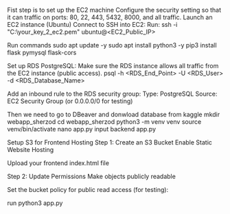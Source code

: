Fist step is to set up the EC2 machine Configure the security setting so that it can traffic on ports: 80, 22, 443, 5432, 8000, and all traffic. Launch an EC2 instance (Ubuntu) Connect to SSH into EC2: Run: ssh -i "C:\your_key_2_ec2.pem" ubuntu@<EC2_Public_IP>

Run commands sudo apt update -y sudo apt install python3 -y pip3 install flask pymysql flask-cors

Set up RDS PostgreSQL: Make sure the RDS instance allows all traffic from the EC2 instance (public access). psql -h <RDS_End_Point> -U <RDS_User> -d <RDS_Database_Name>

Add an inbound rule to the RDS security group: Type: PostgreSQL Source: EC2 Security Group (or 0.0.0.0/0 for testing)

Then we need to go to DBeaver and donwload database from kaggle mkdir webapp_sherzod cd webapp_sherzod python3 -m venv venv source venv/bin/activate nano app.py input backend app.py

 Setup S3 for Frontend Hosting
Step 1: Create an S3 Bucket
Enable Static Website Hosting

Upload your frontend index.html file

Step 2: Update Permissions
Make objects publicly readable

Set the bucket policy for public read access (for testing):

run python3 app.py
